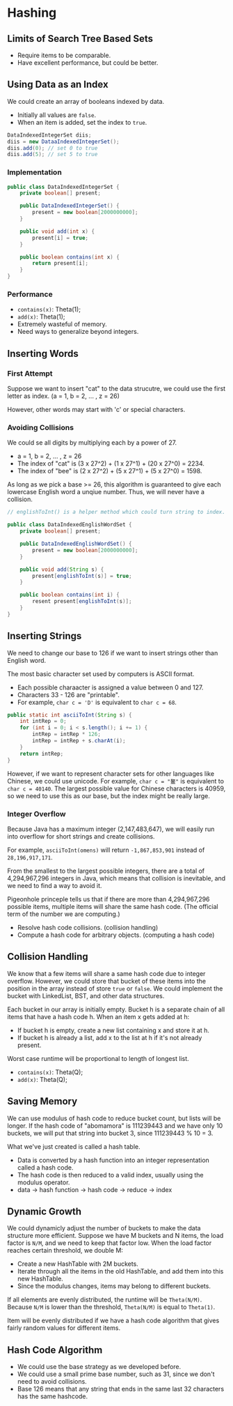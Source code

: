 # Hashing

## Limits of Search Tree Based Sets

* Require items to be comparable.
* Have excellent performance, but could be better.

## Using Data as an Index

We could create an array of booleans indexed by data.

* Initially all values are `false`.
* When an item is added, set the index to `true`.

```java
DataIndexedIntegerSet diis;
diis = new DataaIndexedIntegerSet();
diis.add(0); // set 0 to true
diis.add(5); // set 5 to true
```

### Implementation

```java
public class DataIndexedIntegerSet {
    private boolean[] present;

    public DataIndexedIntegerSet() {
        present = new boolean[2000000000];
    }

    public void add(int x) {
        present[i] = true;
    }

    public boolean contains(int x) {
        return present[i];
    }
}
```

### Performance

* `contains(x)`: Theta\(1\);
* `add(x)`: Theta\(1\);
* Extremely wasteful of memory.
* Need ways to generalize beyond integers.

## Inserting Words

### First Attempt

Suppose we want to insert "cat" to the data strucutre, we could use the first letter as index. \(a = 1, b = 2, ... , z = 26\)

However, other words may start with 'c' or special characters.

### Avoiding Collisions

We could se all digits by multiplying each by a power of 27.

* a = 1, b = 2, ... , z = 26
* The index of "cat" is \(3 x 27^2\)  + \(1 x 27^1\) + \(20 x 27^0\) = 2234.
* The index of "bee" is \(2 x 27^2\)  + \(5 x 27^1\) + \(5 x 27^0\) = 1598.

As long as we pick a base &gt;= 26, this algorithm is guaranteed to give each lowercase English word a unqiue number. Thus, we will never have a collision.

```java
// englishToInt() is a helper method which could turn string to index.

public class DataIndexedEnglishWordSet {
    private boolean[] present;

    public DataIndexedEnglishWordSet() {
        present = new boolean[2000000000];
    }

    public void add(String s) {
        present[englishToInt(s)] = true;
    }

    public boolean contains(int i) {
        resent present[englishToInt(s)];
    }
}
```

## Inserting Strings

We need to change our base to 126 if we want to insert strings other than English word.

The most basic character set used by computers is ASCII format.

* Each possible charaacter is assigned a value between 0 and 127.
* Characters 33 - 126 are "printable".
* For example, `char c = 'D'` is equivalent to `char c = 68`.

```java
public static int asciiToInt(String s) {
    int intRep = 0;
    for (int i = 0; i < s.length(); i += 1) {
        intRep = intRep * 126;
        intRep = intRep + s.charAt(i);
    }
    return intRep;
}
```

However, if we want to represent character sets for other languages like Chinese, we could use unicode. For example, `char c = "鳌"` is equivalent to `char c = 40140`. The largest possible value for Chinese characters is 40959, so we need to use this as our base, but the index might be really large.

### Integer Overflow

Because Java has a maximum integer \(2,147,483,647\), we will easily run into overflow for short strings and create collisions.

For example, `asciiToInt(omens)` will return `-1,867,853,901` instead of `28,196,917,171`.

From the smallest to the largest possible integers, there are a total of 4,294,967,296 integers in Java, which means that collision is inevitable, and we need to find a way to avoid it.

Pigeonhole princeple tells us that if there are more than 4,294,967,296 possible items, multiple items will share the same hash code. \(The official term of the number we are computing.\)

* Resolve hash code collisions. \(collision handling\)
* Compute a hash code for arbitrary objects. \(computing a hash code\)

## Collision Handling

We know that a few items will share a same hash code due to integer overflow. However, we could store that bucket of these items into the position in the array instead of store `true` or `false`. We could implement the bucket with LinkedList, BST, and other data structures.

Each bucket in our array is initially empty. Bucket h is a separate chain of all items that have a hash code h. When an item x gets added at h:

* If bucket h is empty, create a new list containing x and store it at h.
* If bucket h is already a list, add x to the list at h if it's not already present.

Worst case runtime will be proportional to length of longest list.

* `contains(x)`: Theta\(Q\);
* `add(x)`: Theta\(Q\);

## Saving Memory

We can use modulus of hash code to reduce bucket count, but lists will be longer. If the hash code of "abomamora" is 111239443 and we have only 10 buckets, we will put that string into bucket 3, since 111239443 % 10 = 3.

What we've just created is called a hash table.

* Data is converted by a hash function into an integer representation called a hash code.
* The hash code is then reduced to a valid index, usually using the modulus operator.
* data -&gt; hash function -&gt; hash code -&gt; reduce -&gt; index

## Dynamic Growth

We could dynamicly adjust the number of buckets to make the data structure more efficient. Suppose we have M buckets and N items, the load factor is `N/M`, and we need to keep that factor low. When the load factor reaches certain threshold, we double M:

* Create a new HashTable with 2M buckets.
* Iterate through all the items in the old HashTable, and add them into this new HashTable.
* Since the modulus changes, items may belong to different buckets.

If all elements are evenly distributed, the runtime will be `Theta(N/M)`. Because `N/M` is lower than the threshold, `Theta(N/M)` is equal to `Theta(1)`.

Item will be evenly distributed if we have a hash code algorithm that gives fairly random values for different items.

## Hash Code Algorithm

* We could use the base strategy as we developed before.
* We could use a small prime base number, such as 31, since we don't need to avoid collisions.
* Base 126 means that any string that ends in the same last 32 characters has the same hashcode.

